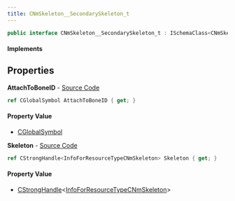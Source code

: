 ```yaml
---
title: CNmSkeleton__SecondarySkeleton_t
---
```


```csharp
public interface CNmSkeleton__SecondarySkeleton_t : ISchemaClass<CNmSkeleton__SecondarySkeleton_t>, ISchemaField, ISchemaClass, INativeHandle
```

#### Implements

## Properties

**AttachToBoneID** - [Source Code](https://github.com/swiftly-solution/swiftlys2/blob/master/managed/src/SwiftlyS2.Generated/Schemas/Interfaces/CNmSkeleton__SecondarySkeleton_t.cs#L16)

```csharp
ref CGlobalSymbol AttachToBoneID { get; }
```

#### Property Value

- [CGlobalSymbol](/docs/api/shared/natives/cglobalsymbol)

**Skeleton** - [Source Code](https://github.com/swiftly-solution/swiftlys2/blob/master/managed/src/SwiftlyS2.Generated/Schemas/Interfaces/CNmSkeleton__SecondarySkeleton_t.cs#L18)

```csharp
ref CStrongHandle<InfoForResourceTypeCNmSkeleton> Skeleton { get; }
```

#### Property Value

- [CStrongHandle](/docs/api/shared/natives/cstronghandle-1)<[InfoForResourceTypeCNmSkeleton](/docs/api/shared/schemadefinitions/infoforresourcetypecnmskeleton)>

